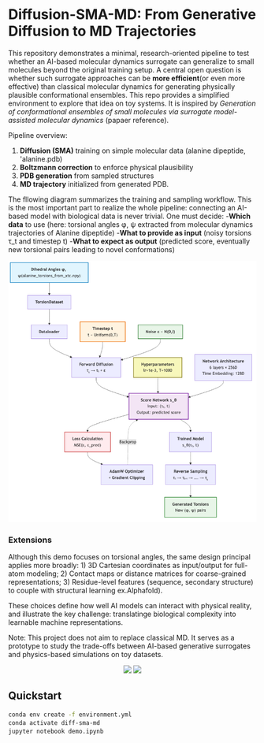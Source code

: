 # Diffusion-SMA-MD: From Generative Diffusion to MD Trajectories

This repository demonstrates a minimal, research-oriented pipeline to test whether an AI-based molecular dynamics surrogate can generalize to small molecules beyond the original training setup.
A central open question is whether such surrogate approaches can be **more efficient**(or even more effective) than classical molecular dynamics for generating physically plausible conformational ensembles.
This repo provides a simplified environment to explore that idea on toy systems.
It is inspired by *Generation of conformational ensembles of small molecules via surrogate model-assisted molecular dynamics* (papaer reference).

Pipeline overview: 
1. **Diffusion (SMA)** training on simple molecular data (alanine dipeptide, 'alanine.pdb)
2. **Boltzmann correction** to enforce physical plausibility
3. **PDB generation** from sampled structures
4. **MD trajectory** initialized from generated PDB.

The fllowing diagram summarizes the training and sampling workflow. This is the most important part to realize the whole pipeline: connecting an AI-based model with biological data is never trivial. 
One must decide:
-**Which data** to use (here: torsional angles φ, ψ extracted from molecular dynamics trajectories of Alanine dipeptide)
-**What to provide as input** (noisy torsions τ_t and timestep t)
-**What to expect as output** (predicted score, eventually new torsional pairs leading to novel conformations)

<p align="center">
  <img src="docs/diagram.png" width="600">
</p>

### Extensions
Although this demo focuses on torsional angles, the same design principal applies more broadly: 1) 3D Cartesian coordinates as input/output for full-atom modeling; 2) Contact maps or distance matrices for coarse-grained representations; 3) Residue-level features (sequence, secondary structure) to couple with structural learning ex.Alphafold).

These choices define how well AI models can interact with physical reality, and illustrate the key challenge: translatinge biological complexity into learnable machine representations.


Note: This project does not aim to replace classical MD. It serves as a prototype to study the trade-offs between AI-based generative surrogates and physics-based simulations on toy datasets.

<p align="center">
  <img src="results/loss_curve.png" width="320">
  <img src="results/energy_before_after.png" width="320">
</p>


## Quickstart

```bash
conda env create -f environment.yml
conda activate diff-sma-md
jupyter notebook demo.ipynb

